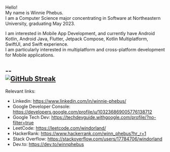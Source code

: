Hello!  
My name is Winnie Phebus.  
I am a Computer Science major concentrating in Software at Northeastern University, graduating May 2023. 
  
I am interested in Mobile App Development, and currently have Android Kotlin, Android Java, Flutter, Jetpack Compose, Kotlin Multiplatform, SwiftUI, and Swift experience.  
I am particularly interested in multiplatform and cross-platform development for Mobile applications.

--  
[![GitHub Streak](https://streak-stats.demolab.com?user=winnie-phebus&theme=calm&hide_border=true&border_radius=10&date_format=j%20M%5B%20Y%5D&card_width=500)](https://git.io/streak-stats)  
--  
Relevant links: 
- Linkedin: https://www.linkedin.com/in/winnie-phebus/
- Google Developer Console: https://developers.google.com/profile/u/103236869005776138712
- Google Tech Dev: https://techdevguide.withgoogle.com/profile/?no-filter=true
- LeetCode: https://leetcode.com/windorland/
- HackerRank: https://www.hackerrank.com/winn_phebus?hr_r=1
- Stack Overflow: https://stackoverflow.com/users/17784706/windorland
- Dev.to: https://dev.to/winnphebus


<!---
winnie-phebus/winnie-phebus is a ✨ special ✨ repository because its `README.md` (this file) appears on your GitHub profile.
You can click the Preview link to take a look at your changes.
--->
